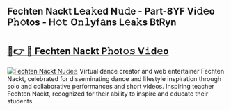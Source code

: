 ## Fechten Nackt L𝚎a𝚔ed N𝚞𝚍e - Part-8YF Vi𝚍𝚎o P𝚑𝚘tos - H𝚘𝚝 O𝚗𝚕yf𝚊ns L𝚎a𝚔s BtRyn

# <h2><a href="http://kfclqb.oniu.top/?m=Fechten+Nackt">🔗👉 🔴 Fechten Nackt P𝚑ot𝚘𝚜 V𝚒d𝚎o</a></h2>

[![Fechten Nackt Nu𝚍e𝚜](https://i.imgur.com/0qMVB7G.gif)](http://kfclqb.oniu.top/?m=Fechten+Nackt)
Virtual dance creator and web entertainer Fechten Nackt, celebrated for disseminating dance and lifestyle inspiration through solo and collaborative performances and short videos. Inspiring teacher Fechten Nackt, recognized for their ability to inspire and educate their students.  
